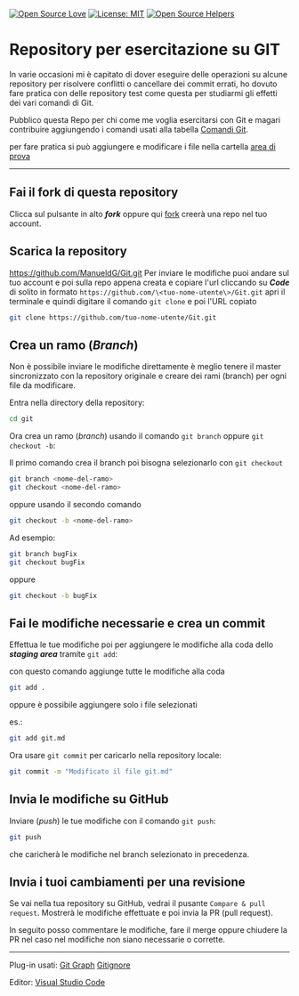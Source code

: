 [![Open Source Love](https://firstcontributions.github.io/open-source-badges/badges/open-source-v1/open-source.png)](https://github.com/firstcontributions/open-source-badges) 
[![License: MIT](https://img.shields.io/badge/License-MIT-green.svg)](https://opensource.org/licenses/MIT)
[![Open Source Helpers](https://www.codetriage.com/manueldg/git/badges/users.svg)](https://www.codetriage.com/manueldg/git)
 

# Repository per esercitazione su GIT

In varie occasioni mi è capitato di dover eseguire delle operazioni su alcune repository per risolvere conflitti o cancellare dei commit errati, 
ho dovuto fare pratica con delle repository test come questa per studiarmi gli effetti dei vari comandi di Git.

Pubblico questa Repo per chi come me voglia esercitarsi con Git e magari contribuire aggiungendo i comandi usati alla tabella [Comandi Git](GIT.md).

per fare pratica si può aggiungere e modificare i file nella cartella [area di prova](area_prova)

---

## Fai il fork di questa repository

Clicca sul pulsante in alto ***fork*** oppure qui [fork](https://github.com/manueldg/git/fork) creerà una repo nel tuo account.


## Scarica la repository

https://github.com/ManueldG/Git.git
Per inviare le modifiche puoi andare sul tuo account e poi sulla repo appena creata e copiare l'url cliccando su ***Code*** di solito in formato `https://github.com/\<tuo-nome-utente\>/Git.git`
apri il terminale e quindi digitare il comando `git clone` e poi l'URL copiato 

```bash
git clone https://github.com/tuo-nome-utente/Git.git
```

## Crea un ramo (*Branch*)

Non è possibile inviare le modifiche direttamente è meglio tenere il master sincronizzato con la repository originale e creare dei rami (branch) per ogni file da modificare.

Entra nella directory della repository:

```bash
cd git
```

Ora crea un ramo (*branch*) usando il comando `git branch`  oppure `git checkout -b`:

Il primo comando crea il branch poi bisogna selezionarlo con `git checkout`

```bash
git branch <nome-del-ramo>
git checkout <nome-del-ramo>
```

oppure usando il secondo comando

```bash
git checkout -b <nome-del-ramo>
```

Ad esempio:

```bash
git branch bugFix
git checkout bugFix
```
oppure

```bash
git checkout -b bugFix
```

## Fai le modifiche necessarie e crea un commit

Effettua le tue modifiche poi per aggiungere le modifiche alla coda dello ***staging area*** tramite `git add`:

con questo comando aggiunge tutte le modifiche alla coda
 
```bash
git add .
```

oppure è possibile aggiungere solo i file selezionati

es.:
```bash
git add git.md
```

Ora usare `git commit` per caricarlo nella repository locale:

```bash
git commit -m "Modificato il file git.md"
```

## Invia le modifiche su GitHub

Inviare (*push*) le tue modifiche con il comando `git push`:

```bash
git push 
```
che caricherà le modifiche nel branch selezionato in precedenza.

## Invia i tuoi cambiamenti per una revisione

Se vai nella tua repository su GitHub, vedrai il pusante  `Compare & pull request`.  Mostrerà le modifiche effettuate e poi
 invia la PR (pull request).

 In seguito posso commentare le modifiche, fare il merge oppure chiudere la PR nel caso nel modifiche non siano necessarie o corrette.


---


Plug-in usati:
[Git Graph](https://marketplace.visualstudio.com/items?itemName=mhutchie.git-graph)
[Gitignore](https://marketplace.visualstudio.com/items?itemName=codezombiech.gitignore)

Editor:
[Visual Studio Code](https://code.visualstudio.com/)
